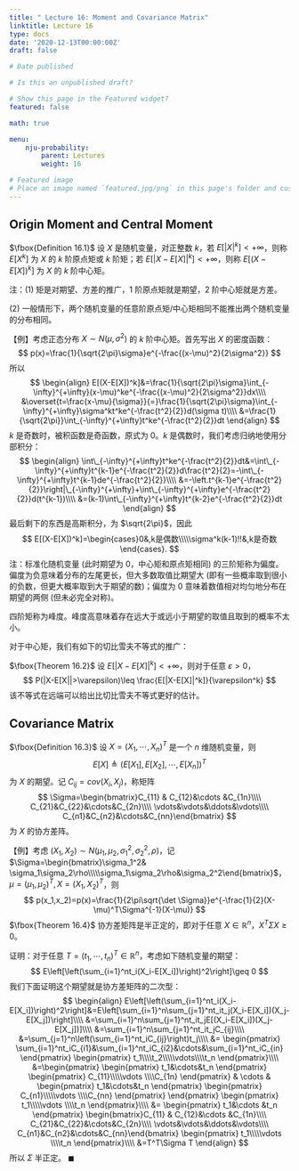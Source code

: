 ```yaml
---
title: " Lecture 16: Moment and Covariance Matrix"
linktitle: Lecture 16
type: docs
date: '2020-12-13T00:00:00Z'
draft: false

# Date published

# Is this an unpublished draft?

# Show this page in the Featured widget?
featured: false

math: true

menu:
    nju-probability:
        parent: Lectures
        weight: 16

# Featured image
# Place an image named `featured.jpg/png` in this page's folder and customize its options here.
--- 
```


## Origin Moment and Central Moment

$\fbox{Definition 16.1}$ 设 $X$ 是随机变量，对正整数 $k$，若 $E[|X|^k]<+\infty$，则称 $E[X^k]$ 为 $X$ 的 $k$ 阶原点矩或 $k$ 阶矩；若 $E[|X-E[X]|^k]<+\infty$，则称 $E[(X-E[X])^k]$ 为 $X$ 的 $k$ 阶中心矩。

注：(1) 矩是对期望、方差的推广，1 阶原点矩就是期望，2 阶中心矩就是方差。

(2) 一般情形下，两个随机变量的任意阶原点矩/中心矩相同不能推出两个随机变量的分布相同。

【例】考虑正态分布 $X\sim N(\mu,\sigma^2)$ 的 $k$ 阶中心矩。首先写出 $X$ 的密度函数：
$$
p(x)=\frac{1}{\sqrt{2\pi}\sigma}e^{-\frac{(x-\mu)^2}{2\sigma^2}}
$$
所以
$$
\begin{align}
E[(X-E[X])^k]&=\frac{1}{\sqrt{2\pi}\sigma}\int_{-\infty}^{+\infty}(x-\mu)^ke^{-\frac{(x-\mu)^2}{2\sigma^2}}dx\\\\
&\overset{t=\frac{x-\mu}{\sigma}}{=}\frac{1}{\sqrt{2\pi}\sigma}\int_{-\infty}^{+\infty}\sigma^kt^ke^{-\frac{t^2}{2}}d(\sigma t)\\\\
&=\frac{1}{\sqrt{2\pi}}\int_{-\infty}^{+\infty}t^ke^{-\frac{t^2}{2}}dt
\end{align}
$$
$k$ 是奇数时，被积函数是奇函数，原式为 0。$k$ 是偶数时，我们考虑归纳地使用分部积分：
$$
\begin{align}
\int\_{-\infty}^{+\infty}t^ke^{-\frac{t^2}{2}}dt&=\int\_{-\infty}^{+\infty}t^{k-1}e^{-\frac{t^2}{2}}d\frac{t^2}{2}=-\int\_{-\infty}^{+\infty}t^{k-1}de^{-\frac{t^2}{2}}\\\\
&=-\left.t^{k-1}e^{-\frac{t^2}{2}}\right|\_{-\infty}^{+\infty}+\int\_{-\infty}^{+\infty}e^{-\frac{t^2}{2}}d(t^{k-1})\\\\
&=(k-1)\int\_{-\infty}^{+\infty}t^{k-2}e^{-\frac{t^2}{2}}dt
\end{align}
$$
最后剩下的东西是高斯积分，为 $\sqrt{2\pi}$，因此
$$
E[(X-E[X])^k]=\begin{cases}0&,k是偶数\\\\\sigma^k(k-1)!!&,k是奇数\end{cases}.
$$
注：标准化随机变量 (此时期望为 0，中心矩和原点矩相同) 的三阶矩称为偏度。偏度为负意味着分布的左尾更长，但大多数取值比期望大 (即有一些概率取到很小的负数，但更大概率取到大于期望的数)；偏度为 0 意味着数值相对均匀地分布在期望的两侧 (但未必完全对称)。

四阶矩称为峰度。峰度高意味着存在远大于或远小于期望的取值且取到的概率不太小。

对于中心矩，我们有如下的切比雪夫不等式的推广：

$\fbox{Theorem 16.2}$ 设 $E[|X-E[X]|^k]<+\infty$，则对于任意 $\varepsilon>0$，
$$
P(|X-E[X||>\varepsilon)\leq \frac{E[|X-E[X]|^k]}{\varepsilon^k}
$$
该不等式在远端可以给出比切比雪夫不等式更好的估计。

## Covariance Matrix

$\fbox{Definition 16.3}$ 设 $X=(X_1,\cdots, X_n)^T$ 是一个 $n$ 维随机变量，则
$$
E[X]\triangleq(E[X_1],E[X_2],\cdots, E[X_n])^T
$$
为 $X$ 的期望。记 $C_{ij}=cov(X_i,X_j)$，称矩阵
$$
\Sigma=\begin{bmatrix}C_{11} & C_{12}&\cdots &C_{1n}\\\\
C_{21}&C_{22}&\cdots&C_{2n}\\\\
\vdots&\vdots&\ddots&\vdots\\\\
C_{n1}&C_{n2}&\cdots&C_{nn}\end{bmatrix}
$$
为 $X$ 的协方差阵。

【例】考虑 $(X_1,X_2)\sim N(\mu_1,\mu_2,\sigma_1^2,\sigma_2^2,\rho)$，记 $\Sigma=\begin{bmatrix}\sigma_1^2& \sigma_1\sigma_2\rho\\\\\sigma_1\sigma_2\rho&\sigma_2^2\end{bmatrix}$，$\mu=(\mu_1,\mu_2)^T,X=(X_1,X_2)^T$，则
$$
p(x_1,x_2)=p(x)=\frac{1}{2\pi\sqrt{\det \Sigma}}e^{-\frac{1}{2}(X-\mu)^T\Sigma^{-1}(X-\mu)}
$$
$\fbox{Theorem 16.4}$ 协方差矩阵是半正定的，即对于任意 $X\in \mathbb R^n$，$X^T\Sigma X\geq 0$。

证明：对于任意 $T=(t_1,\cdots, t_n)^T\in \mathbb R^n$，考虑如下随机变量的期望：
$$
E\left[\left(\sum_{i=1}^nt_i(X_i-E[X_i])\right)^2\right]\geq 0
$$
我们下面证明这个期望就是协方差矩阵的二次型：
$$
\begin{align}
E\left[\left(\sum_{i=1}^nt_i(X_i-E[X_i])\right)^2\right]&=E\left[\sum_{i=1}^n\sum_{j=1}^nt_it_j(X_i-E[X_i])(X_j-E[X_j])\right]\\\\
&=\sum_{i=1}^n\sum_{j=1}^nt_it_jE[(X_i-E[X_i])(X_j-E[X_j])]\\\\
&=\sum_{i=1}^n\sum_{j=1}^nt_it_jC_{ij}\\\\
&=\sum_{j=1}^n\left(\sum_{i=1}^nt_iC_{ij}\right)t_j\\\\
&=
\begin{pmatrix}
\sum_{i=1}^nt_iC_{i1}&\sum_{i=1}^nt_iC_{i2}&\cdots&\sum_{i=1}^nt_iC_{in}
\end{pmatrix}
\begin{pmatrix}
t_1\\\\t_2\\\\\vdots\\\\t_n
\end{pmatrix}\\\\
&=\begin{pmatrix}
\begin{pmatrix}
t_1&\cdots&t_n
\end{pmatrix}
\begin{pmatrix}
C_{11}\\\\\vdots \\\\C_{1n}
\end{pmatrix}
&
\cdots
&
\begin{pmatrix}
t_1&\cdots&t_n
\end{pmatrix}
\begin{pmatrix}
C_{n1}\\\\\vdots \\\\C_{nn}
\end{pmatrix}
\end{pmatrix}
\begin{pmatrix}
t_1\\\\\vdots \\\\t_n
\end{pmatrix}\\\\
&=
\begin{pmatrix}
t_1&\cdots &t_n
\end{pmatrix}
\begin{bmatrix}C_{11} & C_{12}&\cdots &C_{1n}\\\\
C_{21}&C_{22}&\cdots&C_{2n}\\\\
\vdots&\vdots&\ddots&\vdots\\\\
C_{n1}&C_{n2}&\cdots&C_{nn}\end{bmatrix}
\begin{pmatrix}
t_1\\\\\vdots \\\\t_n
\end{pmatrix}\\\\
&=T^T\Sigma T
\end{align}
$$
所以 $\Sigma$ 半正定。 $\blacksquare$

